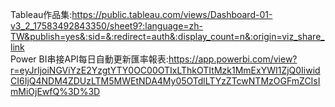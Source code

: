 Tableau作品集:https://public.tableau.com/views/Dashboard-01-v3_2_17583492843350/sheet9?:language=zh-TW&publish=yes&:sid=&:redirect=auth&:display_count=n&:origin=viz_share_link  
Power BI串接API每日自動更新匯率報表:https://app.powerbi.com/view?r=eyJrIjoiNGViYzE2YzgtYTY0OC00OTIxLThkOTItMzk1MmExYWI1ZjQ0IiwidCI6IjQ4NDM4ZDUzLTM5MWEtNDA4My05OTdlLTYzZTcwNTMzOGFmZCIsImMiOjEwfQ%3D%3D
